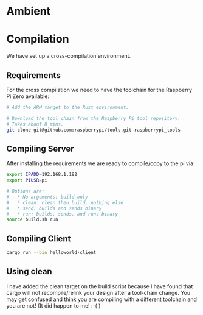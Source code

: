 # Ambient


# Compilation
We have set up a cross-compilation environment.

## Requirements
For the cross compilation we need to have the toolchain for the Raspberry Pi Zero available:

```bash
# Add the ARM target to the Rust environment.

# Download the tool chain from the Raspberry Pi tool repository.
# Takes about 8 mins.
git clone git@github.com:raspberrypi/tools.git raspberrypi_tools
```

## Compiling Server
After installing the requirements we are ready to compile/copy to the pi via:
```bash
export IPADD=192.168.1.182
export PIUSR=pi

# Options are:
#   * No arguments: build only
#   * clean: clean then build, nothing else
#   * send: builds and sends binary
#   * run: builds, sends, and runs binary
source build.sh run
```

## Compiling Client
```bash
cargo run --bin helloworld-client
```
## Using clean

I have added the clean target on the build script because I have found that cargo will not recompile/relink your design after a tool-chain change. You may get confused and think you are compiling with a different toolchain and you are not! (It did happen to me! :-( )
